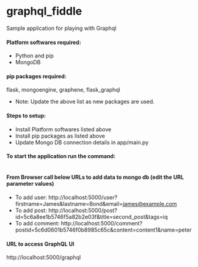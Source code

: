 # graphql_fiddle
Sample application for playing with Graphql

#### Platform softwares required:
- Python and pip
- MongoDB

#### pip packages required:
flask, mongoengine, graphene, flask_graphql
- Note: Update the above list as new packages are used.

#### Steps to setup:
- Install Platform softwares listed above
- Install pip packages as listed above
- Update Mongo DB connection details in app/main.py

#### To start the application run the command:
``` python app/main.py
```

#### From Browser call below URLs to add data to mongo db (edit the URL parameter values)
- To add user: http://localhost:5000/user?firstname=James&lastname=Bond&email=james@example.com
- To add post: http://localhost:5000/post?id=5c6a8ee1b5746f5a82b2e03f&title=second_post&tags=iq
- To add comment: http://localhost:5000/comment?postid=5c6d0601b5746f0b8985c65c&content=content1&name=peter

#### URL to access GraphQL UI
http://localhost:5000/graphql
